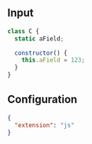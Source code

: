 
## Input
```javascript input
class C {
  static aField;

  constructor() {
    this.aField = 123;
  }
}
```

## Configuration
```json configuration
{
  "extension": "js"
}
```

